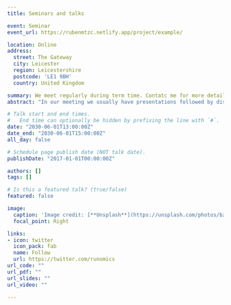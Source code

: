 ```yaml
---
title: Seminars and talks

event: Seminar
event_url: https://rubenmtzc.netlify.app/project/example/

location: Online
address:
  street: The Gateway
  city: Leicester
  region: Leicestershire
  postcode: 'LE1 9BH'
  country: United Kingdom

summary: We meet regularly during term time. Contatc me for more details.
abstract: "In our meeting we usually have presentations followed by discussions related to problems or research related to the topic covered"

# Talk start and end times.
#   End time can optionally be hidden by prefixing the line with `#`.
date: "2030-06-01T13:00:00Z"
date_end: "2030-06-01T15:00:00Z"
all_day: false

# Schedule page publish date (NOT talk date).
publishDate: "2017-01-01T00:00:00Z"

authors: []
tags: []

# Is this a featured talk? (true/false)
featured: false

image:
  caption: 'Image credit: [**Unsplash**](https://unsplash.com/photos/bzdhc5b3Bxs)'
  focal_point: Right

links:
- icon: twitter
  icon_pack: fab
  name: Follow
  url: https://twitter.com/runomics
url_code: ""
url_pdf: ""
url_slides: ""
url_video: ""

---
```

